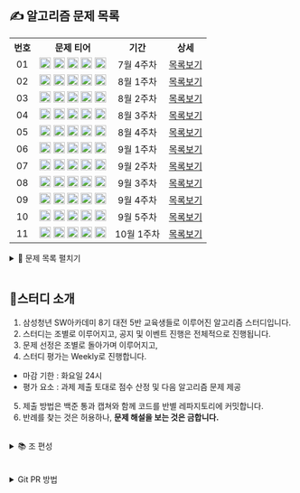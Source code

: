 ## ✍ 알고리즘 문제 목록

<table align="center">
  <tr>
    <th align="center">번호</th>
    <th align="center">문제 티어</th>
    <th align="center">기간</th>
    <th align="center">상세</th>
  </tr>
  <tr>
    <td align="center">01</td>
    <td align="center">
      <a href="https://www.acmicpc.net/problem/1100"><img src="https://d2gd6pc034wcta.cloudfront.net/tier/4.svg" class="solvedac-tier" width=20px></a>
      <a href="https://www.acmicpc.net/problem/1059"><img src="https://d2gd6pc034wcta.cloudfront.net/tier/6.svg" class="solvedac-tier" width=20px></a>
      <a href="https://www.acmicpc.net/problem/1051"><img src="https://d2gd6pc034wcta.cloudfront.net/tier/7.svg" class="solvedac-tier" width=20px></a>
      <a href="https://www.acmicpc.net/problem/2468"><img src="https://d2gd6pc034wcta.cloudfront.net/tier/10.svg" class="solvedac-tier" width=20px></a>
      <a href="https://www.acmicpc.net/problem/2573"><img src="https://d2gd6pc034wcta.cloudfront.net/tier/12.svg" class="solvedac-tier" width=20px></a>
    </td>
    <td align="center">7월 4주차</td>
    <td align="center"><a href="https://github.com/SSAFY-8-Algorithms-Study/Study-notice/tree/main/questions/01_7_4week">목록보기</a></td>
  </tr>
  <tr>
    <td align="center">02</td>
    <td align="center">
      <a href="https://www.acmicpc.net/problem/2563"><img src="https://d2gd6pc034wcta.cloudfront.net/tier/5.svg" class="solvedac-tier" width=20px></a>
      <a href="https://www.acmicpc.net/problem/2304"><img src="https://d2gd6pc034wcta.cloudfront.net/tier/9.svg" class="solvedac-tier" width=20px></a>
      <a href="https://www.acmicpc.net/problem/2630"><img src="https://d2gd6pc034wcta.cloudfront.net/tier/9.svg" class="solvedac-tier" width=20px></a>
      <a href="https://www.acmicpc.net/problem/1931"><img src="https://d2gd6pc034wcta.cloudfront.net/tier/10.svg" class="solvedac-tier" width=20px></a>
      <a href="https://www.acmicpc.net/problem/2206"><img src="https://d2gd6pc034wcta.cloudfront.net/tier/12.svg" class="solvedac-tier" width=20px></a>
    </td>
    <td align="center">8월 1주차</td>
    <td align="center"><a href="https://github.com/SSAFY-8-Algorithms-Study/Study-notice/tree/main/questions/02_8_1week">목록보기</a></td>
  </tr>
  <tr>
    <td align="center">03</td>
    <td align="center">
      <a href="https://www.acmicpc.net/problem/1193"><img src="https://d2gd6pc034wcta.cloudfront.net/tier/5.svg" class="solvedac-tier" width=20px></a>
      <a href="https://www.acmicpc.net/problem/16922"><img src="https://d2gd6pc034wcta.cloudfront.net/tier/8.svg" class="solvedac-tier" width=20px></a>
      <a href="https://www.acmicpc.net/problem/1213"><img src="https://d2gd6pc034wcta.cloudfront.net/tier/8.svg" class="solvedac-tier" width=20px></a>
      <a href="https://www.acmicpc.net/problem/2178"><img src="https://d2gd6pc034wcta.cloudfront.net/tier/10.svg" class="solvedac-tier" width=20px></a>
      <a href="https://www.acmicpc.net/problem/3425"><img src="https://d2gd6pc034wcta.cloudfront.net/tier/13.svg" class="solvedac-tier" width=20px></a>
    </td>
    <td align="center">8월 2주차</td>
    <td align="center"><a href="https://github.com/SSAFY-8-Algorithms-Study/Study-notice/tree/main/questions/03_8_2week">목록보기</a></td>
  </tr>
  <tr>
    <td align="center">04</td>
    <td align="center">
      <a href="https://www.acmicpc.net/problem/17608"><img src="https://d2gd6pc034wcta.cloudfront.net/tier/4.svg" class="solvedac-tier" width=20px></a>
      <a href="https://www.acmicpc.net/problem/2960"><img src="https://d2gd6pc034wcta.cloudfront.net/tier/7.svg" class="solvedac-tier" width=20px></a>
      <a href="https://www.acmicpc.net/problem/2290"><img src="https://d2gd6pc034wcta.cloudfront.net/tier/9.svg" class="solvedac-tier" width=20px></a>
      <a href="https://www.acmicpc.net/problem/11286"><img src="https://d2gd6pc034wcta.cloudfront.net/tier/10.svg" class="solvedac-tier" width=20px></a>
      <a href="https://www.acmicpc.net/problem/2447"><img src="https://d2gd6pc034wcta.cloudfront.net/tier/11.svg" class="solvedac-tier" width=20px></a>
    </td>
    <td align="center">8월 3주차</td>
    <td align="center"><a href="https://github.com/SSAFY-8-Algorithms-Study/Study-notice/tree/main/questions/04_8_3week">목록보기</a></td>
  </tr>
  <tr>
    <td align="center">05</td>
    <td align="center">
      <a href="https://www.acmicpc.net/problem/2596"><img src="https://d2gd6pc034wcta.cloudfront.net/tier/5.svg" class="solvedac-tier" width=20px></a>
      <a href="https://www.acmicpc.net/problem/18429"><img src="https://d2gd6pc034wcta.cloudfront.net/tier/8.svg" class="solvedac-tier" width=20px></a>
      <a href="https://www.acmicpc.net/problem/16918"><img src="https://d2gd6pc034wcta.cloudfront.net/tier/10.svg" class="solvedac-tier" width=20px></a>
      <a href="https://www.acmicpc.net/problem/17142"><img src="https://d2gd6pc034wcta.cloudfront.net/tier/12.svg" class="solvedac-tier" width=20px></a>
      <a href="https://www.acmicpc.net/problem/16235"><img src="https://d2gd6pc034wcta.cloudfront.net/tier/13.svg" class="solvedac-tier" width=20px></a>
    </td>
    <td align="center">8월 4주차</td>
    <td align="center"><a href="https://github.com/SSAFY-8-Algorithms-Study/Study-notice/tree/main/questions/05_8_4week">목록보기</a></td>
  </tr>
  <tr>
    <td align="center">06</td>
    <td align="center">
      <a href="https://www.acmicpc.net/problem/10162"><img src="https://d2gd6pc034wcta.cloudfront.net/tier/3.svg" class="solvedac-tier" width=20px></a>
      <a href="https://www.acmicpc.net/problem/9372"><img src="https://d2gd6pc034wcta.cloudfront.net/tier/7.svg" class="solvedac-tier" width=20px></a>
      <a href="https://www.acmicpc.net/problem/10025"><img src="https://d2gd6pc034wcta.cloudfront.net/tier/8.svg" class="solvedac-tier" width=20px></a>
      <a href="https://www.acmicpc.net/problem/2922"><img src="https://d2gd6pc034wcta.cloudfront.net/tier/11.svg" class="solvedac-tier" width=20px></a>
      <a href="https://www.acmicpc.net/problem/2917"><img src="https://d2gd6pc034wcta.cloudfront.net/tier/14.svg" class="solvedac-tier" width=20px></a>
    </td>
    <td align="center">9월 1주차</td>
    <td align="center"><a href="https://github.com/SSAFY-8-Algorithms-Study/Study-notice/tree/main/questions/06_9_1week">목록보기</a></td>
  </tr>
  <tr>
    <td align="center">07</td>
    <td align="center">
      <a href="https://www.acmicpc.net/problem/9655"><img src="https://d2gd6pc034wcta.cloudfront.net/tier/6.svg" class="solvedac-tier" width=20px></a>
      <a href="https://www.acmicpc.net/problem/20363"><img src="https://d2gd6pc034wcta.cloudfront.net/tier/7.svg" class="solvedac-tier" width=20px></a>
      <a href="https://www.acmicpc.net/problem/2310"><img src="https://d2gd6pc034wcta.cloudfront.net/tier/11.svg" class="solvedac-tier" width=20px></a>
      <a href="https://www.acmicpc.net/problem/22116"><img src="https://d2gd6pc034wcta.cloudfront.net/tier/12.svg" class="solvedac-tier" width=20px></a>
      <a href="https://www.acmicpc.net/problem/15997"><img src="https://d2gd6pc034wcta.cloudfront.net/tier/13.svg" class="solvedac-tier" width=20px></a>
    </td>
    <td align="center">9월 2주차</td>
    <td align="center"><a href="https://github.com/SSAFY-8-Algorithms-Study/Study-notice/tree/main/questions/07_9_2week">목록보기</a></td>
  </tr>
  <tr>
    <td align="center">08</td>
    <td align="center">
      <a href="https://www.acmicpc.net/problem/1764"><img src="https://d2gd6pc034wcta.cloudfront.net/tier/7.svg" class="solvedac-tier" width=20px></a>
      <a href="https://www.acmicpc.net/problem/11387"><img src="https://d2gd6pc034wcta.cloudfront.net/tier/8.svg" class="solvedac-tier" width=20px></a>
      <a href="https://www.acmicpc.net/problem/1325"><img src="https://d2gd6pc034wcta.cloudfront.net/tier/10.svg" class="solvedac-tier" width=20px></a>
      <a href="https://www.acmicpc.net/problem/17070"><img src="https://d2gd6pc034wcta.cloudfront.net/tier/11.svg" class="solvedac-tier" width=20px></a>
      <a href="https://www.acmicpc.net/problem/1504"><img src="https://d2gd6pc034wcta.cloudfront.net/tier/12.svg" class="solvedac-tier" width=20px></a>
    </td>
    <td align="center">9월 3주차</td>
    <td align="center"><a href="https://github.com/SSAFY-8-Algorithms-Study/Study-notice/tree/main/questions/08_9_3week">목록보기</a></td>
  </tr>
  <tr>
    <td align="center">09</td>
    <td align="center">
      <a href="https://www.acmicpc.net/problem/2579"><img src="https://d2gd6pc034wcta.cloudfront.net/tier/8.svg" class="solvedac-tier" width=20px></a>
      <a href="https://www.acmicpc.net/problem/17086"><img src="https://d2gd6pc034wcta.cloudfront.net/tier/9.svg" class="solvedac-tier" width=20px></a>
      <a href="https://www.acmicpc.net/problem/2805"><img src="https://d2gd6pc034wcta.cloudfront.net/tier/9.svg" class="solvedac-tier" width=20px></a>
      <a href="https://www.acmicpc.net/problem/2660"><img src="https://d2gd6pc034wcta.cloudfront.net/tier/11.svg" class="solvedac-tier" width=20px></a>
      <a href="https://www.acmicpc.net/problem/18428"><img src="https://d2gd6pc034wcta.cloudfront.net/tier/11.svg" class="solvedac-tier" width=20px></a>
    </td>
    <td align="center">9월 4주차</td>
    <td align="center"><a href="https://github.com/SSAFY-8-Algorithms-Study/Study-notice/tree/main/questions/09_9_4week">목록보기</a></td>
  </tr>
  <tr>
    <td align="center">10</td>
    <td align="center">
      <a href="https://www.acmicpc.net/problem/18353"><img src="https://d2gd6pc034wcta.cloudfront.net/tier/9.svg" class="solvedac-tier" width=20px></a>
      <a href="https://www.acmicpc.net/problem/9205"><img src="https://d2gd6pc034wcta.cloudfront.net/tier/10.svg" class="solvedac-tier" width=20px></a>
      <a href="https://www.acmicpc.net/problem/1189"><img src="https://d2gd6pc034wcta.cloudfront.net/tier/10.svg" class="solvedac-tier" width=20px></a>
      <a href="https://www.acmicpc.net/problem/17179"><img src="https://d2gd6pc034wcta.cloudfront.net/tier/11.svg" class="solvedac-tier" width=20px></a>
      <a href="https://www.acmicpc.net/problem/6987"><img src="https://d2gd6pc034wcta.cloudfront.net/tier/11.svg" class="solvedac-tier" width=20px></a>
    </td>
    <td align="center">9월 5주차</td>
    <td align="center"><a href="https://github.com/SSAFY-8-Algorithms-Study/Study-notice/tree/main/questions/10_9_5week">목록보기</a></td>
  </tr>
  <tr>
    <td align="center">11</td>
    <td align="center">
      <a href="https://www.acmicpc.net/problem/3187"><img src="https://d2gd6pc034wcta.cloudfront.net/tier/10.svg" class="solvedac-tier" width=20px></a>
      <a href="https://www.acmicpc.net/problem/11403"><img src="https://d2gd6pc034wcta.cloudfront.net/tier/10.svg" class="solvedac-tier" width=20px></a>
      <a href="https://www.acmicpc.net/problem/2624"><img src="https://d2gd6pc034wcta.cloudfront.net/tier/11.svg" class="solvedac-tier" width=20px></a>
      <a href="https://www.acmicpc.net/problem/8982"><img src="https://d2gd6pc034wcta.cloudfront.net/tier/13.svg" class="solvedac-tier" width=20px></a>
      <a href="https://www.acmicpc.net/problem/17143"><img src="https://d2gd6pc034wcta.cloudfront.net/tier/15.svg" class="solvedac-tier" width=20px></a>
    </td>
    <td align="center">10월 1주차</td>
    <td align="center"><a href="https://github.com/SSAFY-8-Algorithms-Study/Study-notice/tree/main/questions/11_10_1week">목록보기</a></td>
  </tr>
</table>

<details>
<summary> 📙 문제 목록 펼치기 </summary>
<div markdown="1">

```bash
├── 7월 4주차
│   ├── 하얀칸
│   ├── 좋은 구간
│   ├── 숫자 정사각형
│   ├── 안전 영역
│   └── 빙산
│ 
├── 8월 1주차
│   ├── 색종이
│   ├── 창고 다각형
│   ├── 색종이 만들기
│   ├── 회의실 배정
│   └── 벽 부수고 이동하기
│ 
├── 8월 2주차
│   ├── 분수찾기
│   ├── 로마 숫자 만들기
│   ├── 팰린드롬 만들기
│   ├── 미로탐색
│   └── 고스택
│ 
├── 8월 3주차
│   ├── 막대기
│   ├── 에라토스테네스의 체
│   ├── LCD Test
│   ├── 절댓값 힙
│   └── 별 찍기 - 10
│ 
├── 8월 4주차
│   ├── 비밀편지
│   ├── 근손실
│   ├── 봄버맨
│   ├── 연구소 3
│   └── 나무 재테크
│ 
├── 9월 1주차
│   ├── 전자레인지
│   ├── 상근이의 여행
│   ├── 게으른 백곰
│   ├── 즐거운 단어
│   └── 늑대 사냥꾼
│ 
├── 9월 2주차
│   ├── 돌 게임
│   ├── 당근 키우기
│   ├── 어드벤처 게임
│   ├── 창영이와 퇴근
│   └── 승부 예측
│ 
├── 9월 3주차
│   ├── 듣보잡
│   ├── 님 무기가 좀 나쁘시네여
│   ├── 효율적인 해킹
│   ├── 파이프 옮기기 1
│   └── 특정한 최단 경로
│ 
├── 9월 4주차
│   ├── 계단 오르기
│   ├── 아기 상어 2
│   ├── 나무 자르기
│   ├── 회장 뽑기
│   └── 감시 피하기
│ 
├── 9월 5주차
│   ├── 병사 배치하기
│   ├── 맥주 마시면서 걸어가기
│   ├── 컴백홈
│   ├── 케이크 자르기
│   └── 월드컵
│ 
└── 10월 1주차
     ├── 양치기 꿍
     ├── 경로 찾기
     ├── 동전 바꿔주기
     ├── 수족관 1
     └── 낚시왕
```
</div>
</details>
<br>

## 📖스터디 소개

1. 삼성청년 SW아카데미 8기 대전 5반 교육생들로 이루어진 알고리즘 스터디입니다.
2. 스터디는 조별로 이루어지고, 공지 및 이벤트 진행은 전체적으로 진행됩니다.
3. 문제 선정은 조별로 돌아가며 이루어지고, 
4. 스터디 평가는 Weekly로 진행합니다.
  - 마감 기한 : 화요일 24시
  - 평가 요소 : 과제 제출 토대로 점수 산정 및 다음 알고리즘 문제 제공
5. 제출 방법은 백준 통과 캡쳐와 함께 코드를 반별 레파지토리에 커밋합니다.
6. 반례를 찾는 것은 허용하나, **문제 해설을 보는 것은 금합니다.**
<br>

<details>
<summary> 📚 조 편성</summary>
<div markdown="1">

1조
<table align="center" width="50%">
  <tr>
    <td align="center"><a href="https://github.com/HyeonIn"><img src="https://avatars.githubusercontent.com/u/28581435?v=4" width="25%"></a></td></a></td>
    <td align="center"><a href="https://github.com/seunghee114"><img src="https://avatars.githubusercontent.com/u/43427305?v=4" width="25%"></a></td></a></td>
    <td align="center"><img src="https://velog.velcdn.com/images/tanger2ne/post/fb18c31b-9cea-4b0b-bc1e-546198476465/image.png"width="45%"></td>
    <td align="center"><a href="https://github.com/Jaeukhan"><img src="https://avatars.githubusercontent.com/u/77158873?v=4" width="25%"></a></td></a></td>
  </tr>

  <tr>
    <td align="center"><b>최현인</b></td>
    <td align="center"><b>김승희</b></td>
    <td align="center"><b>백자민</b></td>
    <td align="center"><b>한재욱</b></td>
  </tr>
</table>

2조
<table align="center" width="50%">
  <tr>
    <td align="center"><a href="https://github.com/sonmh79"><img src="https://avatars.githubusercontent.com/u/78152114?v=4" width="25%"></a></td></a></td>
    <td align="center"><a href="https://github.com/iknowkis"><img src="https://avatars.githubusercontent.com/u/87289383?v=4" width="25%"></a></td></a></td>
    <td align="center"><a href="https://github.com/seoyoon528"><img src="https://avatars.githubusercontent.com/u/55688405?v=4" width="25%"></a></td></a></td>
    <td align="center"><a href="https://github.com/GIT-KINDMAN"><img src="https://avatars.githubusercontent.com/u/95545623?v=4" width="25%"></a></td></a></td>
    <td align="center"><a href="https://github.com/chahk03"><img src="https://avatars.githubusercontent.com/u/77661312?v=4" width="25%"></a></td></a></td>
    <td align="center"><img src="https://velog.velcdn.com/images/tanger2ne/post/fb18c31b-9cea-4b0b-bc1e-546198476465/image.png"width="45%"></td>
  </tr>
  <tr>
    <td align="center"><b>손민혁</b></td>
    <td align="center"><b>김인수</b></td>
    <td align="center"><b>박서윤</b></td>
    <td align="center"><b>이동훈</b></td>
    <td align="center"><b>차현경</b></td>
    <td align="center"><b>김동률</b></td>
  </tr>
</table>

3조
<table align="center" width="50%">
  <tr>
    <td align="center"><a href="https://github.com/popopododo"><img src="https://avatars.githubusercontent.com/u/76838814?v=4" width="25%"></a></td></a></td>
    <td align="center"><a href="https://github.com/joen00"><img src="https://avatars.githubusercontent.com/u/74530474?v=4" width="25%"></a></td></a></td>
    <td align="center"><a href="https://github.com/samgmin"><img src="https://avatars.githubusercontent.com/u/110011732?v=4" width="25%"></a></td></a></td>
    <td align="center"><a href="https://github.com/choi1087"><img src="https://avatars.githubusercontent.com/u/68209135?v=4" width="25%"></a></td></a></td>
    <td align="center"><img src="https://user-images.githubusercontent.com/51085309/182308502-b6b39de4-a194-4cb1-bc9e-333d6cae45c5.jpg" width="25%"></td>

  </tr>
  <tr>
    <td align="center"><b>김동욱</b></td>
    <td align="center"><b>김아영</b></td>
    <td align="center"><b>정상민</b></td>
    <td align="center"><b>최규림</b></td>
    <td align="center"><b>김지희</b></td>
  </tr>
</table>

4조 (조 재배치)

5조
<table align="center" width="50%">
  <tr>
    <td align="center"><a href="https://github.com/rin-k645"><img src="https://avatars.githubusercontent.com/u/67595512?v=4" width="25%"></a></td></a></td>
    <td align="center"><a href="https://github.com/Sigmaflo"><img src="https://avatars.githubusercontent.com/u/32930234?v=4" width="25%"></a></td></a></td>
    <td align="center"><img src="https://velog.velcdn.com/images/tanger2ne/post/fb18c31b-9cea-4b0b-bc1e-546198476465/image.png"width="45%"></td>
    <td align="center"><a href="https://github.com/Leeh9"><img src="https://avatars.githubusercontent.com/u/40704078?v=4" width="25%"></a></td></a></td>
    <td align="center"><img src="https://velog.velcdn.com/images/tanger2ne/post/fb18c31b-9cea-4b0b-bc1e-546198476465/image.png"width="45%"></td>

  </tr>
  <tr>
    <td align="center"><b>김아린</b></td>
    <td align="center"><b>김주성</b></td>
    <td align="center"><b>김지환</b></td>
    <td align="center"><b>이현구</b></td>
    <td align="center"><b>최정온</b></td>
  </tr>
</table>

6조
<table align="center" width="50%">
  <tr>
    <td align="center"><a href="https://github.com/nanalyee"><img src="https://avatars.githubusercontent.com/u/90018240?v=4" width="25%"></a></td></a></td>
    <td align="center"><a href="https://github.com/DQ-Kwon"><img src="https://avatars.githubusercontent.com/u/64186425?v=4" width="25%"></a></td></a></td>
    <td align="center"><a href="https://github.com/skylove308"><img src="https://avatars.githubusercontent.com/u/28649890?v=4" width="25%"></a></td></a></td>
    <td align="center"><a href="https://github.com/wjdwn03"><img src="https://avatars.githubusercontent.com/u/109848753?v=4" width="25%"></a></td></a></td>
    <td align="center"><a href="https://github.com/rudcks5562"><img src="https://avatars.githubusercontent.com/u/72645618?v=4" width="25%"></a></td></a></td>

  </tr>
  <tr>
    <td align="center"><b>서현경</b></td>
    <td align="center"><b>권동규</b></td>
    <td align="center"><b>이경택</b></td>
    <td align="center"><b>황정주</b></td>
    <td align="center"><b>임경찬</b></td>
  </tr>
</table>

</div>
</details>
<br><br>

<details>
<summary> Git PR 방법</summary>
<div markdown="1">

1. git branch 브랜치이름
2. git checkout 브랜치이름
3.  폴더를 만들고 java 파일을 넣은 후
4. git add .
5. git commit -m "커밋메시지"
6. git checkout master
7. git pull origin master
8. git checkout 브랜치이름
9. git push origin 브랜치이름
</div>
</details>
<br>

<!--
<details>
<summary>  스터디 운영 참고 </summary>
<div markdown="1">
https://github.com/SSAFY5-Algorithms-Kid/Algorithms-Solved/wiki <br>
https://github.com/soo5717/2021-Algorithm-Study <br>
https://github.com/epicarts/algorithm-study <br>
https://github.com/DKU-STUDY/Algorithm <br>
</div>
</details>
<br><br>
-->
